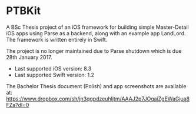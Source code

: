 # PTBKit
A BSc Thesis project of an iOS framework for building simple Master-Detail iOS apps using Parse as a backend, along with an example app LandLord. The framework is written entirely in Swift.

The project is no longer maintained due to Parse shutdown which is due 28th January 2017.
- Last supported iOS version: 8.3
- Last supported Swift version: 1.2

The Bachelor Thesis document (Polish) and app screenshots are available at: https://www.dropbox.com/sh/jn3qgpdzeuhljtm/AAAJ2p7JOgaiZgEWaGjua8FZa?dl=0
